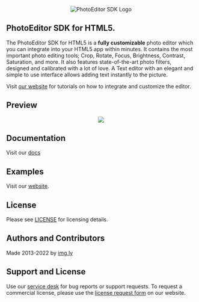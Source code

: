 <p align="center">
  <img src="https://img.ly/static/logos/PE.SDK_Logo.svg" alt="PhotoEditor SDK Logo"/>
</p>

## PhotoEditor SDK for HTML5.
The PhotoEditor SDK for HTML5 is a **fully customizable** photo editor which you can integrate into your HTML5 app within minutes.
It contains the most important photo editing tools;
Crop, Rotate, Focus, Brightness, Contrast, Saturation, and more.
It also features state-of-the-art photo filters, designed and calibrated with a lot of love.
A Text editor with an elegant and simple to use interface allows adding text instantly to the picture.

Visit [our website](https://img.ly/photo-sdk) for tutorials on how to integrate and customize the editor.

## Preview

<p align="center">
  <img src="https://img.ly/static/html5-editor.gif" />
</p>


## Documentation
Visit our [docs](https://img.ly/docs/pesdk/)

## Examples
Visit our [website](https://img.ly/photo-sdk).

## License
Please see [LICENSE](https://github.com/imgly/pesdk-html5-build/blob/master/LICENSE.md) for licensing details.

## Authors and Contributors
Made 2013-2022 by [img.ly](https://www.photoeditorsdk.com)

## Support and License
Use our [service desk](https://support.img.ly) for bug reports or support requests. To request a commercial license, please use the [license request form](https://img.ly/pricing) on our website.
